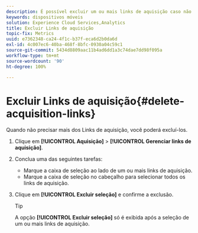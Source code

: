 ```yaml
---
description: É possível excluir um ou mais links de aquisição caso não sejam mais necessários.
keywords: dispositivos móveis
solution: Experience Cloud Services,Analytics
title: Excluir Links de aquisição
topic-fix: Metrics
uuid: e7362348-ca24-4f1c-b37f-eca6d2b0da6d
exl-id: 4c007ec6-40ba-468f-8bfc-0930a04c59c1
source-git-commit: 5434d8809aac11b4ad6dd1a3c74dae7dd98f095a
workflow-type: tm+mt
source-wordcount: '90'
ht-degree: 100%

---
```


# Excluir Links de aquisição{#delete-acquisition-links}

Quando não precisar mais dos Links de aquisição, você poderá excluí-los.

1. Clique em **[!UICONTROL Aquisição]** > **[!UICONTROL Gerenciar links de aquisição]**.
1. Conclua uma das seguintes tarefas:

   * Marque a caixa de seleção ao lado de um ou mais links de aquisição.
   * Marque a caixa de seleção no cabeçalho para selecionar todos os links de aquisição.

1. Clique em **[!UICONTROL Excluir seleção]** e confirme a exclusão.

   >[!TIP]
   >
   >A opção **[!UICONTROL Excluir seleção]** só é exibida após a seleção de um ou mais links de aquisição.

